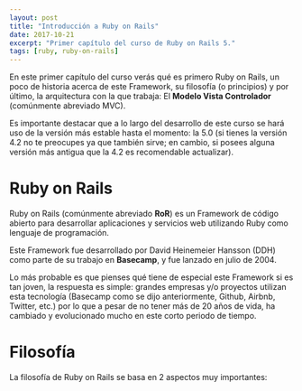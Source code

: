 ```yaml
---
layout: post
title: "Introducción a Ruby on Rails"
date: 2017-10-21
excerpt: "Primer capítulo del curso de Ruby on Rails 5."
tags: [ruby, ruby-on-rails]
---
```


En este primer capítulo del curso verás qué es primero Ruby on Rails, un poco de historia acerca de este Framework, su filosofía (o principios) y por último, la arquitectura con la que trabaja: El **Modelo Vista Controlador** (comúnmente abreviado MVC).

Es importante destacar que a lo largo del desarrollo de este curso se hará uso de la versión más estable hasta el momento: la 5.0 (si tienes la versión 4.2 no te preocupes ya que también sirve; en cambio, si posees alguna versión más antigua que la 4.2 es recomendable actualizar).

# Ruby on Rails

Ruby on Rails (comúnmente abreviado **RoR**) es un Framework de código abierto para desarrollar aplicaciones y servicios web utilizando Ruby como lenguaje de programación.

Este Framework fue desarrollado por David Heinemeier Hansson (DDH) como parte de su trabajo en **Basecamp**, y fue lanzado en julio de 2004.

Lo más probable es que pienses qué tiene de especial este Framework si es tan joven, la respuesta es simple: grandes empresas y/o proyectos utilizan esta tecnología (Basecamp como se dijo anteriormente, Github, Airbnb, Twitter, etc.) por lo que a pesar de no tener más de 20 años de vida, ha cambiado y evolucionado mucho en este corto periodo de tiempo.

# Filosofía

La filosofía de Ruby on Rails se basa en 2 aspectos muy importantes:
